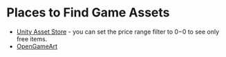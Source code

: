 # Places to Find Game Assets

* [Unity Asset Store](https://assetstore.unity.com) - you can set the price range filter to $0-$0 to see only free items.
* [OpenGameArt](https://opengameart.org/)
